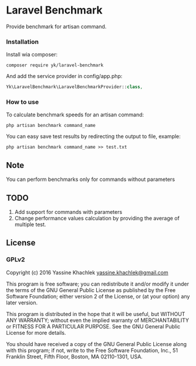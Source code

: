 # Laravel Benchmark

Provide benchmark for artisan command.

### Installation

Install wia composer:

```
composer require yk/laravel-benchmark
```

And add the service provider in config/app.php:

```php
Yk\LaravelBenchmark\LaravelBenchmarkProvider::class,
```

### How to use

To calculate benchmark speeds for an artisan command:

```
php artisan benchmark command_name
```

You can easy save test results by redirecting the output to file, example:

```
php artisan benchmark command_name >> test.txt
```

## Note

You can perform benchmarks only for commands without parameters

## TODO

1. Add support for commands with parameters
2. Change performance values calculation by providing the average of multiple test.

## License

### GPLv2

Copyright (c) 2016 Yassine Khachlek <yassine.khachlek@gmail.com>

This program is free software; you can redistribute it and/or
modify it under the terms of the GNU General Public License
as published by the Free Software Foundation; either version 2
of the License, or (at your option) any later version.

This program is distributed in the hope that it will be useful,
but WITHOUT ANY WARRANTY; without even the implied warranty of
MERCHANTABILITY or FITNESS FOR A PARTICULAR PURPOSE.  See the
GNU General Public License for more details.

You should have received a copy of the GNU General Public License
along with this program; if not, write to the Free Software
Foundation, Inc., 51 Franklin Street, Fifth Floor, Boston, MA  02110-1301, USA.